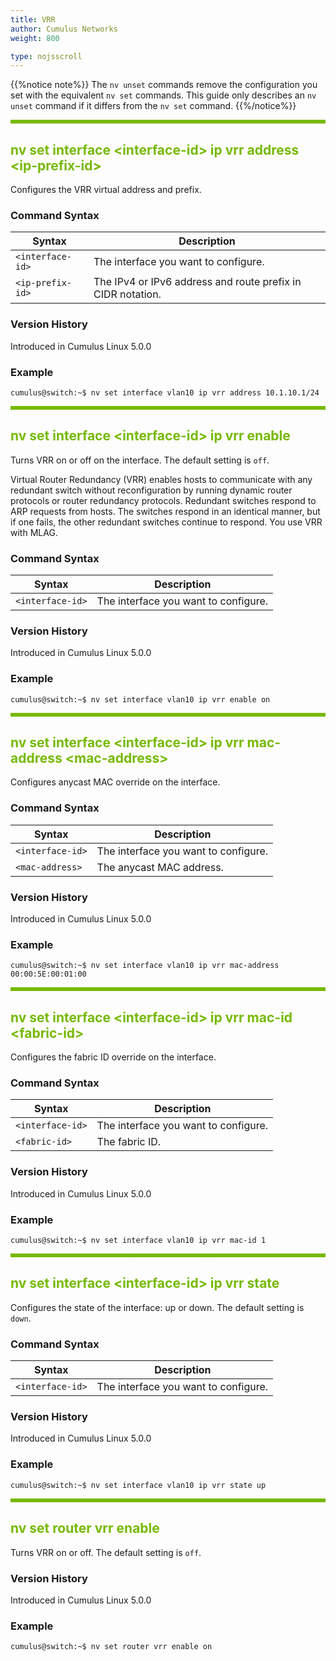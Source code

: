 ```yaml
---
title: VRR
author: Cumulus Networks
weight: 800

type: nojsscroll
---
```

<style>
h { color: RGB(118,185,0)}
</style>
{{%notice note%}}
The `nv unset` commands remove the configuration you set with the equivalent `nv set` commands. This guide only describes an `nv unset` command if it differs from the `nv set` command.
{{%/notice%}}

<HR STYLE="BORDER: DASHED RGB(118,185,0) 0.5PX;BACKGROUND-COLOR: RGB(118,185,0);HEIGHT: 4.0PX;"/>

## <h>nv set interface \<interface-id\> ip vrr address \<ip-prefix-id\></h>

Configures the VRR virtual address and prefix.

### Command Syntax

| Syntax |  Description   |
| ---------  | -------------- |
| `<interface-id>` | The interface you want to configure. |
| `<ip-prefix-id>` | The IPv4 or IPv6 address and route prefix in CIDR notation. |

### Version History

Introduced in Cumulus Linux 5.0.0

### Example

```
cumulus@switch:~$ nv set interface vlan10 ip vrr address 10.1.10.1/24 
```

<HR STYLE="BORDER: DASHED RGB(118,185,0) 0.5PX;BACKGROUND-COLOR: RGB(118,185,0);HEIGHT: 4.0PX;"/>

## <h>nv set interface \<interface-id\> ip vrr enable</h>

Turns VRR on or off on the interface. The default setting is `off`.

Virtual Router Redundancy (VRR) enables hosts to communicate with any redundant switch without reconfiguration by running dynamic router protocols or router redundancy protocols. Redundant switches respond to ARP requests from hosts. The switches respond in an identical manner, but if one fails, the other redundant switches continue to respond. You use VRR with MLAG.

### Command Syntax

| Syntax |  Description   |
| ---------  | -------------- |
| `<interface-id>` | The interface you want to configure. |

### Version History

Introduced in Cumulus Linux 5.0.0

### Example

```
cumulus@switch:~$ nv set interface vlan10 ip vrr enable on 
```

<HR STYLE="BORDER: DASHED RGB(118,185,0) 0.5PX;BACKGROUND-COLOR: RGB(118,185,0);HEIGHT: 4.0PX;"/>

## <h>nv set interface \<interface-id\> ip vrr mac-address \<mac-address\></h>

Configures anycast MAC override on the interface.

### Command Syntax

| Syntax |  Description   |
| ---------  | -------------- |
| `<interface-id>` | The interface you want to configure. |
| `<mac-address>` | The anycast MAC address. |

### Version History

Introduced in Cumulus Linux 5.0.0

### Example

```
cumulus@switch:~$ nv set interface vlan10 ip vrr mac-address 00:00:5E:00:01:00
```

<HR STYLE="BORDER: DASHED RGB(118,185,0) 0.5PX;BACKGROUND-COLOR: RGB(118,185,0);HEIGHT: 4.0PX;"/>

## <h>nv set interface \<interface-id\> ip vrr mac-id \<fabric-id\></h>

Configures the fabric ID override on the interface.

### Command Syntax

| Syntax |  Description   |
| ---------  | -------------- |
| `<interface-id>` | The interface you want to configure. |
| `<fabric-id>` | The fabric ID. |

### Version History

Introduced in Cumulus Linux 5.0.0

### Example

```
cumulus@switch:~$ nv set interface vlan10 ip vrr mac-id 1
```

<HR STYLE="BORDER: DASHED RGB(118,185,0) 0.5PX;BACKGROUND-COLOR: RGB(118,185,0);HEIGHT: 4.0PX;"/>

## <h>nv set interface \<interface-id\> ip vrr state</h>

Configures the state of the interface: up or down. The default setting is `down`.

### Command Syntax

| Syntax |  Description   |
| ---------  | -------------- |
| `<interface-id>` | The interface you want to configure. |

### Version History

Introduced in Cumulus Linux 5.0.0

### Example

```
cumulus@switch:~$ nv set interface vlan10 ip vrr state up 
```

<HR STYLE="BORDER: DASHED RGB(118,185,0) 0.5PX;BACKGROUND-COLOR: RGB(118,185,0);HEIGHT: 4.0PX;"/>

## <h>nv set router vrr enable</h>

Turns VRR on or off. The default setting is `off`.

### Version History

Introduced in Cumulus Linux 5.0.0

### Example

```
cumulus@switch:~$ nv set router vrr enable on
```
